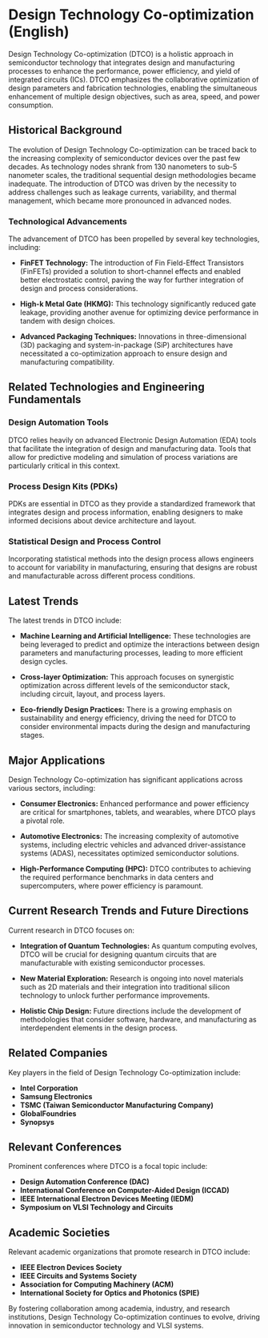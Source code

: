 # Design Technology Co-optimization (English)

Design Technology Co-optimization (DTCO) is a holistic approach in semiconductor technology that integrates design and manufacturing processes to enhance the performance, power efficiency, and yield of integrated circuits (ICs). DTCO emphasizes the collaborative optimization of design parameters and fabrication technologies, enabling the simultaneous enhancement of multiple design objectives, such as area, speed, and power consumption.

## Historical Background

The evolution of Design Technology Co-optimization can be traced back to the increasing complexity of semiconductor devices over the past few decades. As technology nodes shrank from 130 nanometers to sub-5 nanometer scales, the traditional sequential design methodologies became inadequate. The introduction of DTCO was driven by the necessity to address challenges such as leakage currents, variability, and thermal management, which became more pronounced in advanced nodes.

### Technological Advancements

The advancement of DTCO has been propelled by several key technologies, including:

- **FinFET Technology:** The introduction of Fin Field-Effect Transistors (FinFETs) provided a solution to short-channel effects and enabled better electrostatic control, paving the way for further integration of design and process considerations.
  
- **High-k Metal Gate (HKMG):** This technology significantly reduced gate leakage, providing another avenue for optimizing device performance in tandem with design choices.

- **Advanced Packaging Techniques:** Innovations in three-dimensional (3D) packaging and system-in-package (SiP) architectures have necessitated a co-optimization approach to ensure design and manufacturing compatibility.

## Related Technologies and Engineering Fundamentals

### Design Automation Tools

DTCO relies heavily on advanced Electronic Design Automation (EDA) tools that facilitate the integration of design and manufacturing data. Tools that allow for predictive modeling and simulation of process variations are particularly critical in this context.

### Process Design Kits (PDKs)

PDKs are essential in DTCO as they provide a standardized framework that integrates design and process information, enabling designers to make informed decisions about device architecture and layout.

### Statistical Design and Process Control

Incorporating statistical methods into the design process allows engineers to account for variability in manufacturing, ensuring that designs are robust and manufacturable across different process conditions.

## Latest Trends

The latest trends in DTCO include:

- **Machine Learning and Artificial Intelligence:** These technologies are being leveraged to predict and optimize the interactions between design parameters and manufacturing processes, leading to more efficient design cycles.
  
- **Cross-layer Optimization:** This approach focuses on synergistic optimization across different levels of the semiconductor stack, including circuit, layout, and process layers.

- **Eco-friendly Design Practices:** There is a growing emphasis on sustainability and energy efficiency, driving the need for DTCO to consider environmental impacts during the design and manufacturing stages.

## Major Applications

Design Technology Co-optimization has significant applications across various sectors, including:

- **Consumer Electronics:** Enhanced performance and power efficiency are critical for smartphones, tablets, and wearables, where DTCO plays a pivotal role.
  
- **Automotive Electronics:** The increasing complexity of automotive systems, including electric vehicles and advanced driver-assistance systems (ADAS), necessitates optimized semiconductor solutions.

- **High-Performance Computing (HPC):** DTCO contributes to achieving the required performance benchmarks in data centers and supercomputers, where power efficiency is paramount.

## Current Research Trends and Future Directions

Current research in DTCO focuses on:

- **Integration of Quantum Technologies:** As quantum computing evolves, DTCO will be crucial for designing quantum circuits that are manufacturable with existing semiconductor processes.

- **New Material Exploration:** Research is ongoing into novel materials such as 2D materials and their integration into traditional silicon technology to unlock further performance improvements.

- **Holistic Chip Design:** Future directions include the development of methodologies that consider software, hardware, and manufacturing as interdependent elements in the design process.

## Related Companies

Key players in the field of Design Technology Co-optimization include:

- **Intel Corporation**
- **Samsung Electronics**
- **TSMC (Taiwan Semiconductor Manufacturing Company)**
- **GlobalFoundries**
- **Synopsys**

## Relevant Conferences

Prominent conferences where DTCO is a focal topic include:

- **Design Automation Conference (DAC)**
- **International Conference on Computer-Aided Design (ICCAD)**
- **IEEE International Electron Devices Meeting (IEDM)**
- **Symposium on VLSI Technology and Circuits**

## Academic Societies

Relevant academic organizations that promote research in DTCO include:

- **IEEE Electron Devices Society**
- **IEEE Circuits and Systems Society**
- **Association for Computing Machinery (ACM)**
- **International Society for Optics and Photonics (SPIE)**

By fostering collaboration among academia, industry, and research institutions, Design Technology Co-optimization continues to evolve, driving innovation in semiconductor technology and VLSI systems.